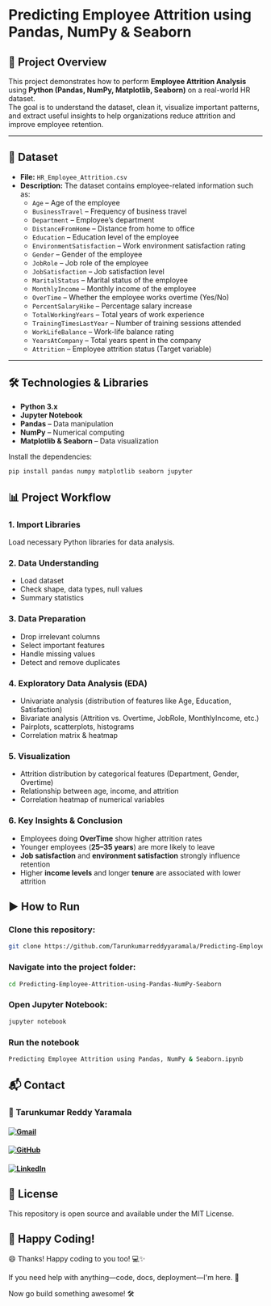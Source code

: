# Predicting Employee Attrition using Pandas, NumPy & Seaborn

## 📌 Project Overview
This project demonstrates how to perform **Employee Attrition Analysis** using **Python (Pandas, NumPy, Matplotlib, Seaborn)** on a real-world HR dataset.  
The goal is to understand the dataset, clean it, visualize important patterns, and extract useful insights to help organizations reduce attrition and improve employee retention.

---

## 📂 Dataset
- **File:** `HR_Employee_Attrition.csv`  
- **Description:** The dataset contains employee-related information such as:
  - `Age` – Age of the employee  
  - `BusinessTravel` – Frequency of business travel  
  - `Department` – Employee’s department  
  - `DistanceFromHome` – Distance from home to office  
  - `Education` – Education level of the employee  
  - `EnvironmentSatisfaction` – Work environment satisfaction rating  
  - `Gender` – Gender of the employee  
  - `JobRole` – Job role of the employee  
  - `JobSatisfaction` – Job satisfaction level  
  - `MaritalStatus` – Marital status of the employee  
  - `MonthlyIncome` – Monthly income of the employee  
  - `OverTime` – Whether the employee works overtime (Yes/No)  
  - `PercentSalaryHike` – Percentage salary increase  
  - `TotalWorkingYears` – Total years of work experience  
  - `TrainingTimesLastYear` – Number of training sessions attended  
  - `WorkLifeBalance` – Work-life balance rating  
  - `YearsAtCompany` – Total years spent in the company  
  - `Attrition` – Employee attrition status (Target variable)  

---

## 🛠️ Technologies & Libraries
- **Python 3.x**
- **Jupyter Notebook**
- **Pandas** – Data manipulation  
- **NumPy** – Numerical computing  
- **Matplotlib & Seaborn** – Data visualization  

Install the dependencies:
```bash
pip install pandas numpy matplotlib seaborn jupyter
```

## 📊 Project Workflow  

### 1. Import Libraries  
Load necessary Python libraries for data analysis.  

### 2. Data Understanding  
- Load dataset  
- Check shape, data types, null values  
- Summary statistics  

### 3. Data Preparation  
- Drop irrelevant columns  
- Select important features  
- Handle missing values  
- Detect and remove duplicates  

### 4. Exploratory Data Analysis (EDA)  
- Univariate analysis (distribution of features like Age, Education, Satisfaction)  
- Bivariate analysis (Attrition vs. Overtime, JobRole, MonthlyIncome, etc.)  
- Pairplots, scatterplots, histograms  
- Correlation matrix & heatmap  

### 5. Visualization  
- Attrition distribution by categorical features (Department, Gender, Overtime)  
- Relationship between age, income, and attrition  
- Correlation heatmap of numerical variables  

### 6. Key Insights & Conclusion  
- Employees doing **OverTime** show higher attrition rates  
- Younger employees (**25–35 years**) are more likely to leave  
- **Job satisfaction** and **environment satisfaction** strongly influence retention  
- Higher **income levels** and longer **tenure** are associated with lower attrition  

## ▶️ How to Run  

### Clone this repository:  
```bash
git clone https://github.com/Tarunkumarreddyyaramala/Predicting-Employee-Attrition-using-Pandas-NumPy-Seaborn.git
```

### Navigate into the project folder:  
```bash
cd Predicting-Employee-Attrition-using-Pandas-NumPy-Seaborn
```
### Open Jupyter Notebook: 
```bash
jupyter notebook
```

### Run the notebook 
```bash
Predicting Employee Attrition using Pandas, NumPy & Seaborn.ipynb
```

## 📬 Contact

### 👤 Tarunkumar Reddy Yaramala
#### [![Gmail](https://img.shields.io/badge/Gmail-red?logo=gmail&logoColor=white)](mailto:tharunkumarreddyyaramala@gmail.com)
#### [![GitHub](https://img.shields.io/badge/GitHub-Profile-black?logo=github)](https://github.com/Tarunkumarreddyyaramala)  
#### [![LinkedIn](https://img.shields.io/badge/LinkedIn-Profile-blue?logo=linkedin&logoColor=white)](https://www.linkedin.com/in/tarunkumar-reddy-yaramala/) 

## 📄 License
This repository is open source and available under the MIT License.

## 🎉 Happy Coding!
😄 Thanks! Happy coding to you too! 💻✨

If you need help with anything—code, docs, deployment—I'm here. 🚀

Now go build something awesome! 🛠
